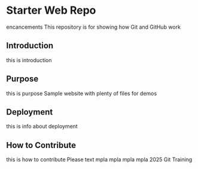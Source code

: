 # Starter Web Repo
encancements
This repository is for showing how Git and GitHub work
## Introduction
this is introduction
## Purpose
this is purpose
Sample website with plenty of files for demos
## Deployment
this is info about deployment
## How to Contribute
this is how to contribute
Please text mpla mpla mpla mpla
2025 Git Training
